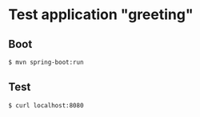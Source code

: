 # Test application "greeting"

## Boot

```bash
$ mvn spring-boot:run
```

## Test

```bash
$ curl localhost:8080
```